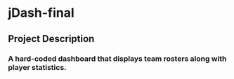 # jDash-final

## Project Description
### A hard-coded dashboard that displays team rosters along with player statistics.


